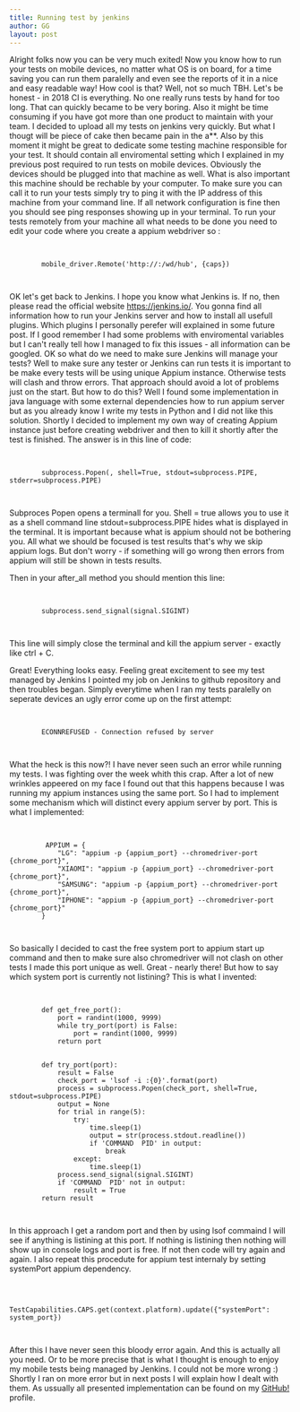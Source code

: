 ```yaml
---
title: Running test by jenkins
author: GG
layout: post
---
```


Alright folks now you can be very much exited! Now you know how to run your tests on mobile devices, no matter what OS is on board, for a time saving you can run them paralelly and even see the reports of it in a nice and easy readable way!
How cool is that? Well, not so much TBH.
Let's be honest - in 2018 CI is everything. No one really runs tests by hand for too long. That can quickly became to be very boring. Also it might be time consuming if you have got more than one product to maintain with your team.
I decided to upload all my tests on jenkins very quickly. But what I thougt will be piece of cake then became pain in the a**.
Also by this moment it might be great to dedicate some testing machine responsible for your test. It should contain all enviromental setting which I explained in my previous post required to run tests on mobile devices. Obviously the devices should be plugged into that machine as well.
What is also important this machine should be rechable by your computer. To make sure you can call it to run your tests simply try to ping it with the IP address of this machine from your command line. If all network configuration is fine then you should see ping responses showing up in your terminal.
To run your tests remotely from your machine all what needs to be done you need to edit your code where you create a appium webdriver so :

<pre>
	<code>

		mobile_driver.Remote('http://<address_ip_of_your_testing_machine>:<appium_port>/wd/hub', {caps})
		
	</code>
</pre>

OK let's get back to Jenkins. I hope you know what Jenkins is. If no, then please read the official website <a href="https://jenkins.io/">https://jenkins.io/</a>. You gonna find all information how to run your Jenkins server and how to install all usefull plugins. Which plugins I personally perefer will explained in some future post.
If I good remember I had some problems with enviromental variables but I can't really tell how I managed to fix this issues - all information can be googled.
OK so what do we need to make sure Jenkins will manage your tests? Well to make sure any tester or Jenkins can run tests it is important to be make every tests will be using unique Appium instance. Otherwise tests will clash and throw errors.
That approach should avoid a lot of problems just on the start. But how to do this? Well I found some implementation in java language with some external dependencies how to run appium server but as you already know I write my tests in Python and I did not like this solution.
Shortly I decided to implement my own way of creating Appium instance just before creating webdriver and then to kill it shortly after the test is finished. The answer is in this line of code:

<pre>
	<code>
 
		subprocess.Popen(<your_command>, shell=True, stdout=subprocess.PIPE, stderr=subprocess.PIPE)
	
	</code>
</pre>
 
 Subproces Popen opens a terminall for you. Shell = true allows you to use it as a shell command line stdout=subprocess.PIPE hides what is displayed in the terminal. It is important because what is appium should not be bothering you. All what we should be focused is test results that's why we skip appium logs.
 But don't worry - if something will go wrong then errors from appium will still be shown in tests results.
 
 Then in your after_all method you should mention this line:
 
<pre>
	<code>
  
		subprocess.send_signal(signal.SIGINT)
	
	</code>
</pre>

 This line will simply close the terminal and kill the appium server - exactly like ctrl + C.
 
 Great! Everything looks easy. Feeling great excitement to see my test managed by Jenkins I pointed my job on Jenkins to github repository and then troubles began. Simply everytime when I ran my tests paralelly on seperate devices an ugly error come up on the first attempt:
 
<pre>
	<code>
 
		ECONNREFUSED - Connection refused by server
		
	</code>
</pre>
 
 What the heck is this now?! I have never seen such an error while running my tests. I was fighting over the week whith this crap. After a lot of new wrinkles appeered on my face I found out that this happens because I was running my appium instances using the same port.
 So I had to implement some mechanism which will distinct every appium server by port. This is what I implemented:
 
<pre>
	<code>
 
		 APPIUM = {
			"LG": "appium -p {appium_port} --chromedriver-port {chrome_port}",
			"XIAOMI": "appium -p {appium_port} --chromedriver-port {chrome_port}",
			"SAMSUNG": "appium -p {appium_port} --chromedriver-port {chrome_port}",
			"IPHONE": "appium -p {appium_port} --chromedriver-port {chrome_port}"
		}
		
	</code>
</pre>

So basically I decided to cast the free system port to appium start up command and then to make sure also chromedriver will not clash on other tests I made this port unique as well. Great - nearly there!
But how to say which system port is currently not listining? This is what I invented:

<pre>
	<code>

		def get_free_port():
			port = randint(1000, 9999)
			while try_port(port) is False:
				port = randint(1000, 9999)
			return port


		def try_port(port):
			result = False
			check_port = 'lsof -i :{0}'.format(port)
			process = subprocess.Popen(check_port, shell=True, stdout=subprocess.PIPE)
			output = None
			for trial in range(5):
				try:
					time.sleep(1)
					output = str(process.stdout.readline())
					if 'COMMAND  PID' in output:
						break
				except:
					time.sleep(1)
			process.send_signal(signal.SIGINT)
			if 'COMMAND  PID' not in output:
				result = True
		return result
		
	</code>
</pre>

In this approach I get a random port and then by using lsof commaind I will see if anything is listining at this port. If nothing is listining then nothing will show up in console logs and port is free. If not then code will try again and again.
I also repeat this procedute for appium test internaly by setting systemPort appium dependency.

<pre>
	<code>

		TestCapabilities.CAPS.get(context.platform).update({"systemPort": system_port})
		
	</code>
</pre>
 
After this I have never seen this bloody error again.
And this is actually all you need. Or to be more precise that is what I thought is enough to enjoy my mobile tests being managed by Jenkins. I could not be more wrong :) Shortly I ran on more error but in next posts I will explain how I dealt with them.
As ussually all presented implementation can be found on my <a href="https://github.com/appiumator/appmation1/branches">GitHub!</a> profile.
 
